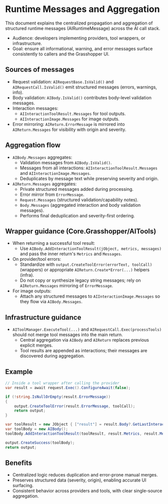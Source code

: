 # Runtime Messages and Aggregation

This document explains the centralized propagation and aggregation of structured runtime messages (AIRuntimeMessage) across the AI call stack.

- Audience: developers implementing providers, tool wrappers, or infrastructure.
- Goal: ensure all informational, warning, and error messages surface consistently to callers and the Grasshopper UI.

## Sources of messages

- Request validation: `AIRequestBase.IsValid()` and `AIRequestCall.IsValid()` emit structured messages (errors, warnings, info).
- Body validation: `AIBody.IsValid()` contributes body-level validation messages.
- Interaction messages:
  - `AIInteractionToolResult.Messages` for tool outputs.
  - `AIInteractionImage.Messages` for image outputs.
- Error mirroring: `AIReturn.ErrorMessage` is mirrored into `AIReturn.Messages` for visibility with origin and severity.

## Aggregation flow

- `AIBody.Messages` aggregates:
  - Validation messages from `AIBody.IsValid()`.
  - Messages from all interactions: `AIInteractionToolResult.Messages` and `AIInteractionImage.Messages`.
  - Deduplicates by message text while preserving severity and origin.
- `AIReturn.Messages` aggregates:
  - Private structured messages added during processing.
  - Error mirror from `ErrorMessage`.
  - `Request.Messages` (structured validation/capability notes).
  - `Body.Messages` (aggregated interaction and body validation messages).
  - Performs final deduplication and severity-first ordering.

## Wrapper guidance (Core.Grasshopper/AITools)

- When returning a successful tool result:
  - Use `AIBody.AddInteractionToolResult(jObject, metrics, messages)` and pass the inner return's `Metrics` and `Messages`.
- On provider/tool errors:
  - Standardize with `output.CreateToolError(errorText, toolCall)` (wrappers) or appropriate `AIReturn.Create*Error(...)` helpers (infra).
  - Do not copy or synthesize legacy string messages; rely on `AIReturn.Messages` mirroring of `ErrorMessage`.
- For image outputs:
  - Attach any structured messages to `AIInteractionImage.Messages` so they flow via `AIBody.Messages`.

## Infrastructure guidance

- `AIToolManager.ExecuteTool(...)` and `AIRequestCall.Exec(processTools)` should not merge tool messages into the main return.
  - Central aggregation via `AIBody` and `AIReturn` replaces previous explicit merges.
  - Tool results are appended as interactions; their messages are discovered during aggregation.

## Example

```csharp
// Inside a tool wrapper after calling the provider
var result = await request.Exec().ConfigureAwait(false);

if (!string.IsNullOrEmpty(result.ErrorMessage))
{
    output.CreateToolError(result.ErrorMessage, toolCall);
    return output;
}

var toolResult = new JObject { ["result"] = result.Body?.GetLastInteraction(AIAgent.Assistant)?.ToString() ?? string.Empty };
var toolBody = new AIBody();
toolBody.AddInteractionToolResult(toolResult, result.Metrics, result.Messages);

output.CreateSuccess(toolBody);
return output;
```

## Benefits

- Centralized logic reduces duplication and error-prone manual merges.
- Preserves structured data (severity, origin), enabling accurate UI surfacing.
- Consistent behavior across providers and tools, with clear single-source aggregation.
